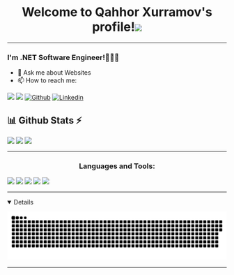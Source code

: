 <h1 align="center">Welcome to Qahhor Xurramov's profile!<img src="https://media.giphy.com/media/hvRJCLFzcasrR4ia7z/giphy.gif" width="35"></h1>

<hr>

<h3>I'm .NET Software Engineer!👨🏻‍💻</h3>

- 💬 Ask me about Websites
- 📫 How to reach me: 

<a href="https://t.me/xurramovqahhor">
    <img src="https://img.shields.io/badge/Telegram-2CA5E0?style=for-the-badge&logo=telegram&logoColor=white"/></a>
<a href="https://www.instagram.com/xurramov_qahhor/">
    <img src="https://img.shields.io/badge/Instagram-%23E4405F.svg?style=for-the-badge&logo=Instagram&logoColor=white"/></a>
<a href="https://github.com/abdullayevich">
    <img alt="Github"
         src="https://img.shields.io/badge/GitHub-100000?style=flat&logo=github&logoColor=white"></a>
<a href="https://www.linkedin.com/in/qahhor-xurramov-31180a257/">
    <img alt="Linkedin"
         src="https://img.shields.io/badge/LinkedIn-0077B5?style=flat&logo=linkedin&logoColor=white"></a>


## 📊 Github Stats ⚡
![](https://github-readme-stats.vercel.app/api?username=abdullayevich&show_icons=true&theme=tokyonight&border=61dafb&hide_border=true)
![](https://github-readme-streak-stats.herokuapp.com/?user=abdullayevich&theme=tokyonight&hide_border=true)
![](https://github-readme-stats.vercel.app/api/top-langs/?username=abdullayevich&theme=tokyonight&hide_border=true&include_all_commits=false&count_private=true&layout=compact)

<hr>

<h3 align="center">Languages and Tools:</h3>

<p>
    <code><img width="10%" src="https://www.vectorlogo.zone/logos/python/python-vertical.svg"></code>
    <code><img width="12%" src="https://img.icons8.com/color/452/c-programming.png"></code>
    <code><img width="10%" src="https://upload.wikimedia.org/wikipedia/commons/1/18/ISO_C%2B%2B_Logo.svg"></code>
    <code><img width="11%" src="https://cdn.cdnlogo.com/logos/c/27/c.svg"></code>
    <code><img width="10%" src="https://dotnet.microsoft.com/static/images/redesign/social/square.png"></code>
</p>

<p align="center">
    
<hr>
<details open="">
  <p align="center">
   <a href="https://github.com/Abdullayevich/Abdullayevich">
       <img alt="Snake animation" src="https://github.com/mikyll/mikyll/blob/output/github-contribution-grid-snake.svg"/></a>
  </p>
</details>
<hr>
